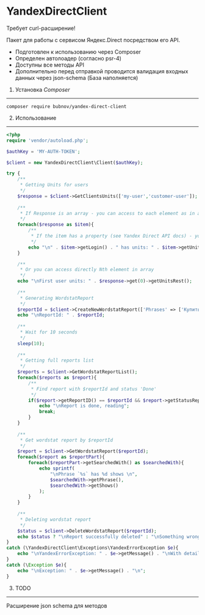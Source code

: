 # YandexDirectClient
Требует curl-расширение!

Пакет для работы с сервисом Яндекс.Direct посредством его API.

* Подготовлен к использованию через Composer
* Определен автолоадер (согласно psr-4)
* Доступны все методы API
* Дополнительно перед отправкой проводится валидация входных данных через json-schema (База наполняется)

1) Установка *Composer*
----------------------------------
    composer require bubnov/yandex-direct-client
    
2) Использование
-------------------------------------
```php
<?php
require 'vendor/autoload.php';

$authKey = 'MY-AUTH-TOKEN';

$client = new YandexDirectClient\Client($authKey);

try {
    /**
     * Getting Units for users
     */
    $response = $client->GetClientsUnits(['my-user','customer-user']);
    
    /**
     * If Response is an array - you can access to each element as in array
     */
    foreach($response as $item){
        /**
         * If the item has a property (see Yandex Direct API docs) - you can access it by getter
         */
        echo "\n" . $item->getLogin() . " has units: " . $item->getUnitsRest();
    }

    /**
     * Or you can access directly Nth element in array
     */
    echo "\nFirst user units: " . $response->get(0)->getUnitsRest();
    
    /**
     * Generating WordstatReport
     */
    $reportId = $client->CreateNewWordstatReport(['Phrases' => ['Купить холодильник', 'Холодильники недорого']]);
    echo "\nReportId: " . $reportId;
    
    /**
     * Wait for 10 seconds
     */
    sleep(10);
    
    /**
     * Getting full reports list
     */
    $reports = $client->GetWordstatReportList();
    foreach($reports as $report){
        /**
         * Find report with $reportId and status 'Done'
         */
        if($report->getReportID() == $reportId && $report->getStatusReport() === 'Done'){
            echo "\nReport is done, reading";
            break;
        }
    }
    
    /**
     * Get wordstat report by $reportId
     */
    $report = $client->GetWordstatReport($reportId);
    foreach($report as $reportPart){
        foreach($reportPart->getSearchedWith() as $searchedWith){
            echo sprintf(
                "\nPhrase `%s` has %d shows \n", 
                $searchedWith->getPhrase(), 
                $searchedWith->getShows()
            );
        }
    }
    
    /**
     * Deleting wordstat report
     */
    $status = $client->DeleteWordstatReport($reportId);
    echo $status ? "\nReport successfully deleted" : "\nSomething wrong...";
}
catch (\YandexDirectClient\Exceptions\YandexErrorException $e){
    echo "\nYandexErrorException: " . $e->getMessage() . "\nWith details: " . $e->getErrorDetail() . "\n";
}
catch (\Exception $e){
    echo "\nException: " . $e->getMessage() . "\n";
}
```

3) TODO
-------------------------------------

Расширение json schema для методов
